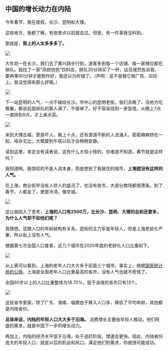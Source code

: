 ## 中国的增长动力在内陆

今年春节，我在度假，长沙、昆明和大理。

这些地方，我都了解，有些景点以前就去过。但是，有一件事我没料到。

那就是，**街上的人太多多多了。**

![](https://cdn.beekka.com/blogimg/asset/202302/bg2023020202.webp)

大年初一在长沙，我们去了黄兴路步行街。游客多到每一个店铺、每一家摊位都在排队。我找了一家”茶颜悦色“饮料店，排队20分钟买了一杯，店员居然告诉我，要再等90分钟才能制作好，我还以为听错了。（声明：这不是替它做广告，实际上，我没觉得有那么好喝。）

![](https://cdn.beekka.com/blogimg/asset/202302/bg2023020203.webp)

下一站昆明的人气，一点不输给长沙。市中心的昆明老街，我们去晚了，没地方吃晚餐，都说前面排队的客人满了，不接单了。好不容易找到一家饭馆，从晚上7点一直排到9点，才上桌点菜。

![](https://cdn.beekka.com/blogimg/asset/202302/bg2023020204.webp)

来到大理古城，更是吓人。晚上十点，还有源源不断的人流涌入，密密麻麻挤在一起，喧杂无比，大概要到午夜以后才会稍稍安静。

读到这里，肯定会有读者说，这有什么大惊小怪的，你难道不知道，春节就是这样吗？

我知道啊。我惊叹的不是人流本身，而是想到了我居住的城市，**上海就没有这样的人气。**

在上海，商业街早没有人挤人的盛况了，也没有夜市，大部分商场都很萧条。到了春节，人都走了，更是冷清，像空城。

![](https://cdn.beekka.com/blogimg/asset/202302/bg2023020205.webp)

这让我陷入了思考，**上海的人口有2500万，比长沙、昆明、大理的总和还要多，为什么人气却不如他们呢？**

我猜想，这跟人口的年龄结构有关系。逛街的主力军是年轻人，但是上海老龄化严重，所以街上没有人气。

根据第七次全国人口普查，这几个城市在2020年底的老龄化人口比重如下。

![](https://cdn.beekka.com/blogimg/asset/202302/bg2023020206.webp)

从上表可以看到，上海的老年人口大大多于前面三个城市。事实上，根据[国家统计局的公报](http://www.stats.gov.cn/tjsj/zxfb/202105/t20210510_1817181.html)，上海是全国老年人口比重最高的省市，没有人气也就不奇怪了。

全国60岁以上的人口比重整体为18.70%，低于该值的省市只有13个。

![](https://cdn.beekka.com/blogimg/asset/202302/bg2023020207.webp)

这些省市里面，除了广东、海南、福建由于移入人口多，降低了平均年龄，其他都是内陆省份。

**总体来说，内陆的年轻人口大大多于沿海。** 消费增长主要由年轻人推动，他们旺盛的需求，就是中国下一步的增长动力。

再加上，内陆的经济水平低于沿海，处于追赶阶段，增速会更快。因此，内陆省份庞大的年轻人口，就是以后的机会和风口，满足他们的需求，你就很可能成功。
